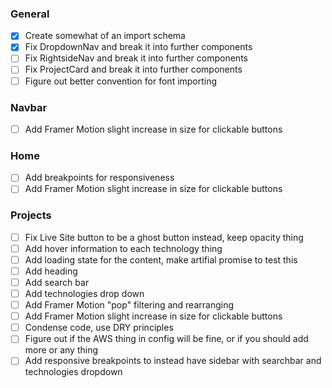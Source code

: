 ### General
- [x] Create somewhat of an import schema
- [x] Fix DropdownNav and break it into further components
- [ ] Fix RightsideNav and break it into further components
- [ ] Fix ProjectCard and break it into further components
- [ ] Figure out better convention for font importing

### Navbar
- [ ] Add Framer Motion slight increase in size for clickable buttons

### Home
- [ ] Add breakpoints for responsiveness
- [ ] Add Framer Motion slight increase in size for clickable buttons

### Projects
- [ ] Fix Live Site button to be a ghost button instead, keep opacity thing
- [ ] Add hover information to each technology thing
- [ ] Add loading state for the content, make artifial promise to test this
- [ ] Add heading
- [ ] Add search bar
- [ ] Add technologies drop down
- [ ] Add Framer Motion "pop" filtering and rearranging
- [ ] Add Framer Motion slight increase in size for clickable buttons
- [ ] Condense code, use DRY principles
- [ ] Figure out if the AWS thing in config will be fine, or if you should add more or any thing
- [ ] Add responsive breakpoints to instead have sidebar with searchbar and technologies dropdown